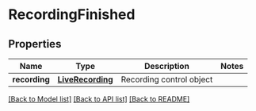 # RecordingFinished

## Properties
Name | Type | Description | Notes
------------ | ------------- | ------------- | -------------
**recording** | [**LiveRecording**](LiveRecording.md) | Recording control object | 

[[Back to Model list]](../README.md#documentation-for-models) [[Back to API list]](../README.md#documentation-for-api-endpoints) [[Back to README]](../README.md)


